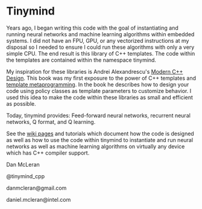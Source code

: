<html>
<body>
<h1>Tinymind</h1>
<p>Years ago, I began writing this code with the goal of instantiating and running neural networks and machine learning algorithms within embedded systems. I did not have an FPU, GPU, or any vectorized instructions at my disposal so I needed to ensure I could run these algorithms with only a very simple CPU. The end result is this library of C++ templates. The code within the templates are contained within the namespace tinymind.</p>
<p>My inspiration for these libraries is Andrei Alexandrescu's <a href="https://en.wikipedia.org/wiki/Modern_C%2B%2B_Design">Modern C++ Design</a>. This book was my first exposure to the power of C++ templates and <a href="https://en.wikipedia.org/wiki/Template_metaprogramming">template metaprogramming</a>. In the book he describes how to design your code using policy classes as template parameters to customize behavior. I used this idea to make the code within these libraries as small and efficient as possible.</p>
<p>Today, tinymind provides: Feed-forward neural networks, recurrent neural networks, Q format, and Q learning.</p>
<p>See the <a href="https://github.com/intel/cppnnml/wiki">wiki pages</a> and tutorials which document how the code is designed as well as how to use the code within tinymind to instantiate and run neural networks as well as machine learning algorithms on virtually any device which has C++ compiler support.</p>
<p>Dan McLeran</p>
<p>@tinymind_cpp</p>
<p>danmcleran@gmail.com</p>
<p>daniel.mcleran@intel.com</p>
</body>
</html>
